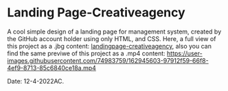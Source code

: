 # Landing Page-Creativeagency

A cool simple design of a landing page for management system, created by the GitHub account holder using only HTML, and CSS. Here, a full view of this project as a .jbg content: [landingpage-creativeagency](https://user-images.githubusercontent.com/74983759/162945403-61586683-749e-45b0-ba1b-ac005546176f.png), also you can find the same previwe of this project as a .mp4 content: https://user-images.githubusercontent.com/74983759/162945603-97912f59-66f8-4ef9-8713-85c6840ce18a.mp4

Date: 12-4-2022AC.




